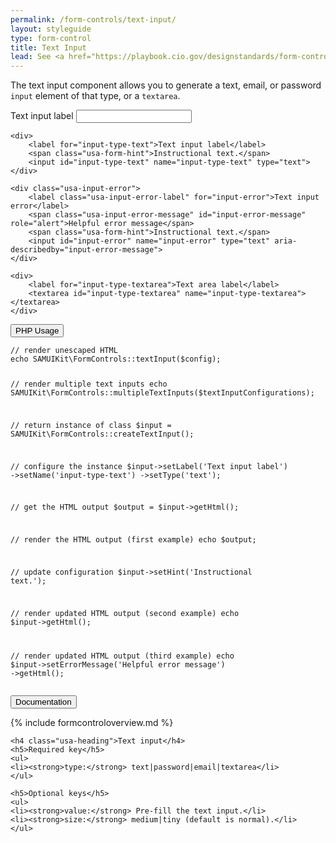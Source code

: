 ```yaml
---
permalink: /form-controls/text-input/
layout: styleguide
type: form-control
title: Text Input
lead: See <a href="https://playbook.cio.gov/designstandards/form-controls/#text-inputs">US Web Design Standards</a> for design description.
---
```


<p>The text input component allows you to generate a text, email, or password <code>input</code> element of that type, or a <code>textarea</code>.</p>

<div class="preview">
	<div>
		<label for="input-type-text">Text input label</label>
		<input id="input-type-text" name="input-type-text" type="text">
	</div>

	<div>
		<label for="input-type-text">Text input label</label>
		<span class="usa-form-hint">Instructional text.</span>
		<input id="input-type-text" name="input-type-text" type="text">
	</div>

	<div class="usa-input-error">
		<label class="usa-input-error-label" for="input-error">Text input error</label>
		<span class="usa-input-error-message" id="input-error-message" role="alert">Helpful error message</span>
		<span class="usa-form-hint">Instructional text.</span>
		<input id="input-error" name="input-error" type="text" aria-describedby="input-error-message">
	</div>

	<div>
		<label for="input-type-textarea">Text area label</label>
		<textarea id="input-type-textarea" name="input-type-textarea"></textarea>
	</div>
</div>

<div class="usa-accordion-bordered usa-accordion-docs">
  <button class="usa-button-unstyled usa-accordion-button"
      aria-expanded="false" aria-controls="collapsible-0">
    PHP Usage
  </button>
  <div id="collapsible-0" aria-hidden="true" class="usa-accordion-content usa-code-sample">
<pre><code class="language-php">// render unescaped HTML
echo SAMUIKit\FormControls::textInput($config);

// render multiple text inputs
echo SAMUIKit\FormControls::multipleTextInputs($textInputConfigurations);

// return instance of class
$input = SAMUIKit\FormControls::createTextInput();

// configure the instance
$input->setLabel('Text input label')
	->setName('input-type-text')
	->setType('text');

// get the HTML output
$output = $input->getHtml();

// render the HTML output (first example)
echo $output;

// update configuration
$input->setHint('Instructional text.');

// render updated HTML output (second example)
echo $input->getHtml();

// render updated HTML output (third example)
echo $input->setErrorMessage('Helpful error message')
	->getHtml();</code></pre>
  </div>
</div>

<div class="usa-accordion-bordered usa-accordion-docs">
  <button class="usa-button-unstyled usa-accordion-button"
      aria-expanded="true" aria-controls="collapsible-0">
    Documentation
  </button>
  <div id="collapsible-0" aria-hidden="false" class="usa-accordion-content">

{% include formcontroloverview.md %}
	
	<h4 class="usa-heading">Text input</h4>
	<h5>Required key</h5>
	<ul>
	<li><strong>type:</strong> text|password|email|textarea</li>
	</ul>

	<h5>Optional keys</h5>
	<ul>
	<li><strong>value:</strong> Pre-fill the text input.</li>
	<li><strong>size:</strong> medium|tiny (default is normal).</li>
	</ul>

  </div>
</div>
